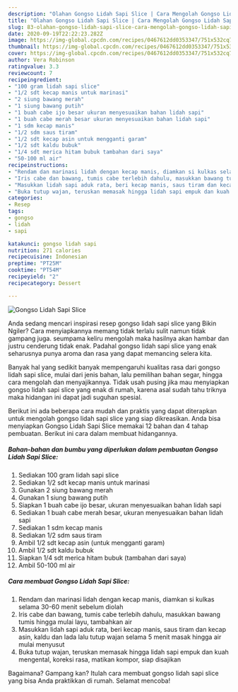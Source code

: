 ```yaml
---
description: "Olahan Gongso Lidah Sapi Slice | Cara Mengolah Gongso Lidah Sapi Slice Yang Sempurna"
title: "Olahan Gongso Lidah Sapi Slice | Cara Mengolah Gongso Lidah Sapi Slice Yang Sempurna"
slug: 83-olahan-gongso-lidah-sapi-slice-cara-mengolah-gongso-lidah-sapi-slice-yang-sempurna
date: 2020-09-19T22:22:23.282Z
image: https://img-global.cpcdn.com/recipes/0467612dd0353347/751x532cq70/gongso-lidah-sapi-slice-foto-resep-utama.jpg
thumbnail: https://img-global.cpcdn.com/recipes/0467612dd0353347/751x532cq70/gongso-lidah-sapi-slice-foto-resep-utama.jpg
cover: https://img-global.cpcdn.com/recipes/0467612dd0353347/751x532cq70/gongso-lidah-sapi-slice-foto-resep-utama.jpg
author: Vera Robinson
ratingvalue: 3.3
reviewcount: 7
recipeingredient:
- "100 gram lidah sapi slice"
- "1/2 sdt kecap manis untuk marinasi"
- "2 siung bawang merah"
- "1 siung bawang putih"
- "1 buah cabe ijo besar ukuran menyesuaikan bahan lidah sapi"
- "1 buah cabe merah besar ukuran menyesuaikan bahan lidah sapi"
- "1 sdm kecap manis"
- "1/2 sdm saus tiram"
- "1/2 sdt kecap asin untuk mengganti garam"
- "1/2 sdt kaldu bubuk"
- "1/4 sdt merica hitam bubuk tambahan dari saya"
- "50-100 ml air"
recipeinstructions:
- "Rendam dan marinasi lidah dengan kecap manis, diamkan si kulkas selama 30-60 menit sebelum diolah"
- "Iris cabe dan bawang, tumis cabe terlebih dahulu, masukkan bawang tumis hingga mulai layu, tambahkan air"
- "Masukkan lidah sapi aduk rata, beri kecap manis, saus tiram dan kecap asin, kaldu dan lada lalu tutup wajan selama 5 menit masak hingga air mulai menyusut"
- "Buka tutup wajan, teruskan memasak hingga lidah sapi empuk dan kuah mengental, koreksi rasa, matikan kompor, siap disajikan"
categories:
- Resep
tags:
- gongso
- lidah
- sapi

katakunci: gongso lidah sapi 
nutrition: 271 calories
recipecuisine: Indonesian
preptime: "PT25M"
cooktime: "PT54M"
recipeyield: "2"
recipecategory: Dessert

---
```



![Gongso Lidah Sapi Slice](https://img-global.cpcdn.com/recipes/0467612dd0353347/751x532cq70/gongso-lidah-sapi-slice-foto-resep-utama.jpg)

Anda sedang mencari inspirasi resep gongso lidah sapi slice yang Bikin Ngiler? Cara menyiapkannya memang tidak terlalu sulit namun tidak gampang juga. seumpama keliru mengolah maka hasilnya akan hambar dan justru cenderung tidak enak. Padahal gongso lidah sapi slice yang enak seharusnya punya aroma dan rasa yang dapat memancing selera kita.

Banyak hal yang sedikit banyak mempengaruhi kualitas rasa dari gongso lidah sapi slice, mulai dari jenis bahan, lalu pemilihan bahan segar, hingga cara mengolah dan menyajikannya. Tidak usah pusing jika mau menyiapkan gongso lidah sapi slice yang enak di rumah, karena asal sudah tahu triknya maka hidangan ini dapat jadi suguhan spesial.




Berikut ini ada beberapa cara mudah dan praktis yang dapat diterapkan untuk mengolah gongso lidah sapi slice yang siap dikreasikan. Anda bisa menyiapkan Gongso Lidah Sapi Slice memakai 12 bahan dan 4 tahap pembuatan. Berikut ini cara dalam membuat hidangannya.

<!--inarticleads1-->

##### Bahan-bahan dan bumbu yang diperlukan dalam pembuatan Gongso Lidah Sapi Slice:

1. Sediakan 100 gram lidah sapi slice
1. Sediakan 1/2 sdt kecap manis untuk marinasi
1. Gunakan 2 siung bawang merah
1. Gunakan 1 siung bawang putih
1. Siapkan 1 buah cabe ijo besar, ukuran menyesuaikan bahan lidah sapi
1. Sediakan 1 buah cabe merah besar, ukuran menyesuaikan bahan lidah sapi
1. Sediakan 1 sdm kecap manis
1. Sediakan 1/2 sdm saus tiram
1. Ambil 1/2 sdt kecap asin (untuk mengganti garam)
1. Ambil 1/2 sdt kaldu bubuk
1. Siapkan 1/4 sdt merica hitam bubuk (tambahan dari saya)
1. Ambil 50-100 ml air




<!--inarticleads2-->

##### Cara membuat Gongso Lidah Sapi Slice:

1. Rendam dan marinasi lidah dengan kecap manis, diamkan si kulkas selama 30-60 menit sebelum diolah
1. Iris cabe dan bawang, tumis cabe terlebih dahulu, masukkan bawang tumis hingga mulai layu, tambahkan air
1. Masukkan lidah sapi aduk rata, beri kecap manis, saus tiram dan kecap asin, kaldu dan lada lalu tutup wajan selama 5 menit masak hingga air mulai menyusut
1. Buka tutup wajan, teruskan memasak hingga lidah sapi empuk dan kuah mengental, koreksi rasa, matikan kompor, siap disajikan




Bagaimana? Gampang kan? Itulah cara membuat gongso lidah sapi slice yang bisa Anda praktikkan di rumah. Selamat mencoba!
